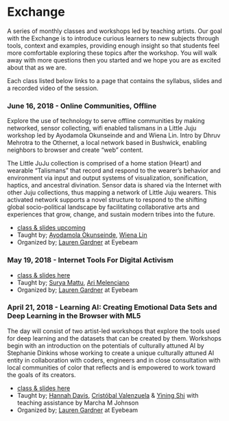 # Exchange
A series of monthly classes and workshops led by teaching artists. Our goal with the Exchange is to introduce curious learners to new subjects through tools, context and examples, providing enough insight so that students feel more comfortable exploring these topics after the workshop. You will walk away with more questions then you started and we hope you are as excited about that as we are.

Each class listed below links to a page that contains the syllabus, slides and a recorded video of the session.

### June 16, 2018 - Online Communities, Offline 
Explore the use of technology to serve offline communities by making networked, sensor collecting, wifi enabled talismans in a Little Juju workshop led by Ayodamola Okunseinde and and Wiena Lin. Intro by Dhruv Mehrotra to the Othernet, a local network based in Bushwick, enabling neighbors to browser and create “web” content. 

The Little JuJu collection is comprised of a home station (Heart) and wearable “Talismans” that record and respond to the wearer’s behavior and environment via input and output systems of visualization, sonification, haptics, and ancestral divination. Sensor data is shared via the Internet with other Juju collections, thus mapping a network of Little Juju wearers. This activated network supports a novel structure to respond to the shifting global socio-political landscape by facilitating collaborative arts and experiences that grow, change, and sustain modern tribes into the future.

* [class & slides upcoming](https://github.com/eyebeam/Exchange/blob/master/Jul16_OnlineOffline.md)
* Taught by; [Ayodamola Okunseinde](http://ayo.io/), [Wiena Lin](http://www.wienalin.com/)
* Organized by; [Lauren Gardner](https://github.com/poohlaga) at Eyebeam

### May 19, 2018 - Internet Tools For Digital Activism 
* [class & slides here](https://github.com/eyebeam/Exchange/blob/master/May19_DigitalActivism.md) 
* Taught by; [Surya Mattu](https://github.com/samatt), [Ari Melenciano](https://github.com/ariciano)
* Organized by; [Lauren Gardner](https://github.com/poohlaga) at Eyebeam

### April 21, 2018 - Learning AI: Creating Emotional Data Sets and Deep Learning in the Browser with ML5 

The day will consist of two artist-led workshops that explore the tools used for deep learning and the datasets that can be created by them. Workshops begin with an introduction on the potentials of culturally attuned AI by Stephanie Dinkins whose working to create a unique culturally attuned AI entity in collaboration with coders, engineers and in close consultation with local communities of color that reflects and is empowered to work toward the goals of its creators.

* [class & slides here](https://github.com/eyebeam/Exchange/blob/master/Apr21_LearningAI.md) 
* Taught by; [Hannah Davis](https://github.com/handav), [Cristóbal Valenzuela](https://github.com/cvalenzuela) & [Yining Shi](https://github.com/yining1023) with teaching assistance by Marcha M Johnson
* Organized by; [Lauren Gardner](https://github.com/poohlaga) at Eyebeam
